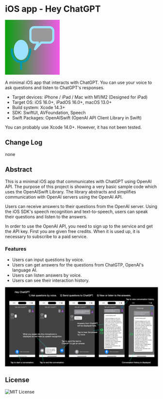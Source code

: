 # iOS app - Hey ChatGPT

![AppIcon](assets/appIcon180.png)

A minimal iOS app that interacts with ChatGPT. You can use your voice to ask questions and listen to ChatGPT's responses.

- Target devices: iPhone / iPad / Mac with M1/M2 (Designed for iPad)
- Target OS: iOS 16.0+, iPadOS 16.0+, macOS 13.0+
- Build system: Xcode 14.3+
- SDK: SwiftUI, AVFoundation, Speech
- Swift Packages: OpenAISwift (OpenAI API Client Library in Swift)

You can probably use Xcode 14.0+. However, it has not been tested.

## Change Log

none

## Abstract

This is a minimal iOS app that communicates with ChatGPT using OpenAI API.
The purpose of this project is showing a very basic sample code which uses the OpenAISwift Library.
The library abstracts and simplifies communication with OpenAI servers using the OpenAI API.

Users can receive answers to their questions from the OpenAI server.
Using the iOS SDK's speech recognition and text-to-speech, users can speak their questions and listen to the answers.

In order to use the OpenAI API, you need to sign up to the service and get the API key.
First you are given free credits. When it is used up, it is necessary to subscribe to a paid service.

### Features

- Users can input questions by voice.
- Users can get answers for the questions from ChatGTP, OpenAI's language AI.
- Users can listen answers by voice.
- Users can see their interaction history.

![Image](assets/ui_1600.png)
<!--
![GIF](assets/movie.gif)
-->

<!--
## Preparation

### Getting the OpenAI API Key

### Add the API key file

### Check your credits

## Design

### Type Structure

The app consists of simple SwiftUI Views, UIKit Views, UIViewController, and Data types (Model types).

![Image](assets/type.png)
-->

<!--
## References

- Apple 
- Apple Documentation
- Apple Documentation
-->

## License

![MIT License](http://img.shields.io/badge/license-MIT-blue.svg?style=flat)
